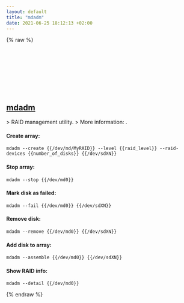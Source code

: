 ```yaml
---
layout: default
title: "mdadm"
date: 2021-06-25 18:12:13 +02:00
---
```

{% raw %}
<h2 id="mdadm">
  <a href="/en/linux/mdadm.html">mdadm</a> <a href="#mdadm"><svg class="icon">
    <use href="/assets/images/unicode_sprite.svg#link" />
  </svg></a>
</h2>
> RAID management utility.
> More information: <https://manned.org/mdadm>.

#### Create array:
```shell
mdadm --create {{/dev/md/MyRAID}} --level {{raid_level}} --raid-devices {{number_of_disks}} {{/dev/sdXN}}
```
#### Stop array:
```shell
mdadm --stop {{/dev/md0}}
```
#### Mark disk as failed:
```shell
mdadm --fail {{/dev/md0}} {{/dev/sdXN}}
```
#### Remove disk:
```shell
mdadm --remove {{/dev/md0}} {{/dev/sdXN}}
```
#### Add disk to array:
```shell
mdadm --assemble {{/dev/md0}} {{/dev/sdXN}}
```
#### Show RAID info:
```shell
mdadm --detail {{/dev/md0}}
```
{% endraw %}